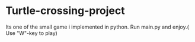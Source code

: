 # Turtle-crossing-project
Its one of the small game i implemented in python.
Run main.py and enjoy.( Use "W"-key to play)
